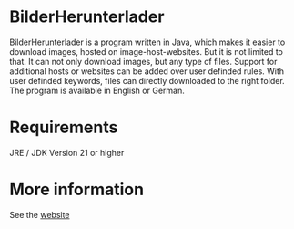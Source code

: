 # BilderHerunterlader

BilderHerunterlader is a program written in Java, which makes it easier to download images, hosted on image-host-websites.
But it is not limited to that. It can not only download images, but any type of files.
Support for additional hosts or websites can be added over user definded rules.
With user definded keywords, files can directly downloaded to the right folder.
The program is available in English or German.

# Requirements
JRE / JDK Version 21 or higher

# More information
See the [website](https://bilderherunterlader.sourceforge.net/page/?loc=bilderherunterlader)
